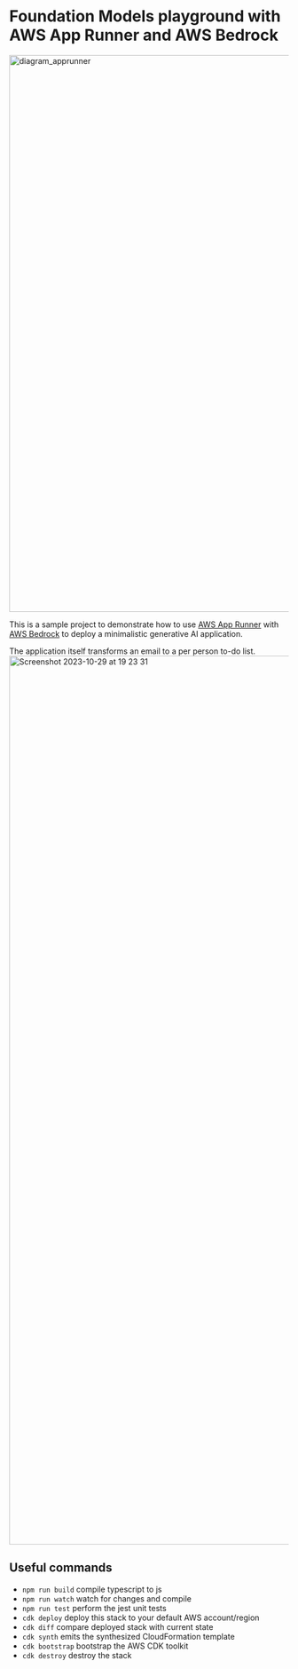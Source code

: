 # Foundation Models playground with AWS App Runner and AWS Bedrock

<img width="1003" alt="diagram_apprunner" src="https://github.com/PieterjanCriel/sample-bedrock-apprunner-application/assets/9216903/159b77bb-57d5-4f09-a695-ed7281a94b22">


This is a sample project to demonstrate how to use [AWS App Runner](https://aws.amazon.com/apprunner/) with [AWS Bedrock](https://aws.amazon.com/bedrock/) to deploy a minimalistic generative AI application.

The application itself transforms an email to a per person to-do list.
<img width="1601" alt="Screenshot 2023-10-29 at 19 23 31" src="https://github.com/PieterjanCriel/sample-bedrock-apprunner-application/assets/9216903/3e920dd8-8e1f-4165-b782-fda6d3a650fc">




## Useful commands

* `npm run build`   compile typescript to js
* `npm run watch`   watch for changes and compile
* `npm run test`    perform the jest unit tests
* `cdk deploy`      deploy this stack to your default AWS account/region
* `cdk diff`        compare deployed stack with current state
* `cdk synth`       emits the synthesized CloudFormation template
* `cdk bootstrap`   bootstrap the AWS CDK toolkit
* `cdk destroy`     destroy the stack
